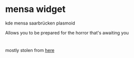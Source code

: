 # mensa widget
kde mensa saarbrücken plasmoid

Allows you to be prepared for the horror that's awaiting you 
#
mostly stolen from [here](https://github.com/leonderdunna/mensa)
